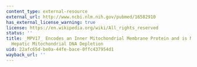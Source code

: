 ```yaml
---
content_type: external-resource
external_url: http://www.ncbi.nlm.nih.gov/pubmed/16582910
has_external_license_warning: true
license: https://en.wikipedia.org/wiki/All_rights_reserved
status: ''
title: _MPV17_ Encodes an Inner Mitochondrial Membrane Protein and is Mutated in Infantile
  Hepatic Mitochondrial DNA Depletion
uid: 22afc65d-be0a-44fe-bace-0ffc437954d1
wayback_url: ''
---
```

